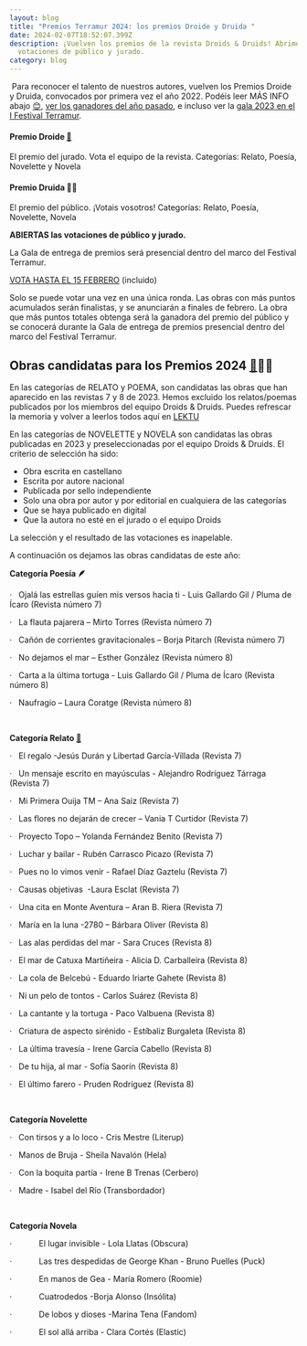 ```yaml
---
layout: blog
title: "Premios Terramur 2024: los premios Droide y Druida "
date: 2024-02-07T18:52:07.399Z
description: ¡Vuelven los premios de la revista Droids & Druids! Abrimos
  votaciones de público y jurado.
category: blog
---
```

 Para reconocer el talento de nuestros autores, vuelven los Premios Droide y Druida, convocados por primera vez el año 2022. Podéi﻿s leer MÁS INFO abajo [😊](https://emojipedia.org/es/cara-feliz-con-ojos-sonrientes/), [ver los ganadores del año pasado](https://droidsanddruids.com/noticias/2023/01/05/llegan-los-premios-droide-y-druida-2023), e incluso ver la [gala 2023 en el I Festival Terramur](https://youtu.be/zQA7s9lnwek?si=6mxoAJ8mvqDE39YN). 

#### Premio Droide [🤖](https://emojipedia.org/robot/)

El premio del jurado. Vota el equipo de la revista. Categorías: Relato, Poesía, Novelette y Novela

#### Premio Druida 🧙‍♀️​

El premio del público. ¡Votais vosotros! Categorías: Relato, Poesía, Novelette, Novela



**ABIERTAS las votaciones de público y jurado.** 

La Gala de entrega de premios será presencial dentro del marco del Festival Terramur.

[VOTA HASTA EL 15 FEBRERO](https://forms.gle/o3naRC6yMn3hMy6s9) (incluido)

Solo se puede votar una vez en una única ronda. Las obras con más puntos acumulados serán finalistas, y se anunciarán a finales de febrero. La obra que más puntos totales obtenga será la ganadora del premio del público y se conocerá durante la Gala de entrega de premios presencial dentro del marco del Festival Terramur. 



## Obras candidatas para los Premios 2024 [🤖](https://emojipedia.org/robot/)🧙‍♀️

En las categorías de RELATO y POEMA, son candidatas las obras que han aparecido en las revistas 7 y 8 de 2023. Hemos excluido los relatos/poemas publicados por los miembros del equipo Droids & Druids. Puedes refrescar la memoria y volver a leerlos todos aquí en [LEKTU](https://lektu.com/e/droidsdruids/2399)

En las categorías de NOVELETTE y NOVELA son candidatas las obras publicadas en 2023 y preseleccionadas por el equipo Droids & Druids. El criterio de selección ha sido: 

* Obra escrita en castellano
* Escrita por autore nacional
* Publicada por sello independiente
* Solo una obra por autor y por editorial en cualquiera de las categorías
* Que se haya publicado en digital
* Que la autora no esté en el jurado o el equipo Droids

La selección y el resultado de las votaciones es inapelable.

A continuación os dejamos las obras candidatas de este año:



**Categoría Poesía 🪶**

·   Ojalá las estrellas guíen mis versos hacia ti - Luis Gallardo Gil / Pluma de Ícaro (Revista número 7)

·   La flauta pajarera – Mirto Torres (Revista número 7)

·   Cañón de corrientes gravitacionales – Borja Pitarch (Revista número 7)

·   No dejamos el mar – Esther González (Revista número 8)

·   Carta a la última tortuga - Luis Gallardo Gil / Pluma de Ícaro (Revista número 8)

·   Naufragio – Laura Coratge (Revista número 8)

 

**Categoría Relato [📇](https://emojipedia.org/card-index/)**

·   El regalo -Jesús Durán y Libertad García-Villada (Revista 7)

·   Un mensaje escrito en mayúsculas - Alejandro Rodríguez Tárraga (Revista 7)

·   Mi Primera Ouija TM – Ana Saiz (Revista 7)

·   Las flores no dejarán de crecer – Vania T Curtidor (Revista 7)

·   Proyecto Topo – Yolanda Fernández Benito (Revista 7)

·   Luchar y bailar - Rubén Carrasco Picazo (Revista 7)

·   Pues no lo vimos venir - Rafael Díaz Gaztelu (Revista 7)

·   Causas objetivas  -Laura Esclat (Revista 7)

·   Una cita en Monte Aventura – Aran B. Riera (Revista 7)

·   María en la luna -2780 – Bárbara Oliver (Revista 8)

·   Las alas perdidas del mar - Sara Cruces (Revista 8)

·   El mar de Catuxa Martiñeira - Alicia D. Carballeira (Revista 8)

·   La cola de Belcebú - Eduardo Iriarte Gahete (Revista 8)

·   Ni un pelo de tontos - Carlos Suárez (Revista 8)

·   La cantante y la tortuga - Paco Valbuena (Revista 8)

·   Criatura de aspecto sirénido - Estíbaliz Burgaleta (Revista 8)

·   La última travesía - Irene García Cabello (Revista 8)

·   De tu hija, al mar - Sofía Saorín (Revista 8)

·   El último farero - Pruden Rodríguez (Revista 8)

 

**Categoría Novelette**

·   Con tirsos y a lo loco - Cris Mestre (Literup)

·   Manos de Bruja - Sheila Navalón (Hela)

·   Con la boquita partía - Irene B Trenas (Cerbero)

·   Madre - Isabel del Río (Transbordador)

 

**Categoría Novela**

·            El lugar invisible - Lola Llatas (Obscura)

·            Las tres despedidas de George Khan - Bruno Puelles (Puck)

·            En manos de Gea - María Romero (Roomie)

·            Cuatrodedos -Borja Alonso (Insólita)

·            De lobos y dioses -Marina Tena (Fandom)

·            El sol allá arriba - Clara Cortés (Elastic)
